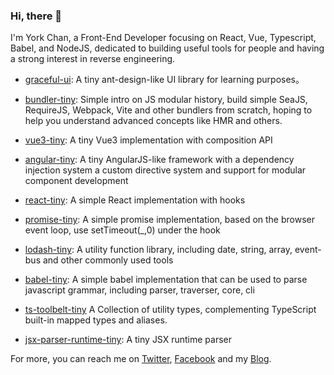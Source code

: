 ### Hi, there 👋

I'm York Chan, a Front-End Developer focusing on React, Vue, Typescript, Babel, and NodeJS, dedicated to building useful tools for people and having a strong interest in reverse engineering.

- [graceful-ui](https://github.com/chenxiaoyao6228/graceful-ui): A tiny ant-design-like UI library for learning purposes。

- [bundler-tiny](https://github.com/chenxiaoyao6228/fe-notes/tree/main/Webpack): Simple intro on JS modular history, build simple SeaJS, RequireJS, Webpack, Vite and other bundlers from scratch, hoping to help you understand advanced concepts like HMR and others.

- [vue3-tiny](https://github.com/chenxiaoyao6228/js-rocks/blob/master/packages/vue-tiny): A tiny Vue3 implementation with composition API

- [angular-tiny](https://github.com/chenxiaoyao6228/angular-tiny): A tiny AngularJS-like framework with a dependency injection system a custom directive system and support for modular component development

- [react-tiny](https://github.com/chenxiaoyao6228/js-rocks/blob/master/packages/react-tiny): A simple React implementation with hooks

- [promise-tiny](https://github.com/chenxiaoyao6228/js-rocks/blob/master/packages/promise-tiny): A simple promise implementation, based on the browser event loop, use setTimeout(\_,0) under the hook

- [lodash-tiny](https://github.com/chenxiaoyao6228/js-rocks/blob/master/packages/lodash-tiny): A utility function library, including date, string, array, event-bus and other commonly used tools

- [babel-tiny](https://github.com/chenxiaoyao6228/js-rocks/blob/master/packages/babel-tiny): A simple babel implementation that can be used to parse javascript grammar, including parser, traverser, core, cli

- [ts-toolbelt-tiny](https://github.com/chenxiaoyao6228/js-rocks/blob/main/packages/ts-toolbelt-tiny) A Collection of utility types, complementing TypeScript built-in mapped types and aliases.

- [jsx-parser-runtime-tiny](https://github.com/chenxiaoyao6228/js-rocks/blob/master/packages/jsx-parser-tiny): A tiny JSX runtime parser

For more, you can reach me on [Twitter](https://twitter.com/chan_york), [Facebook](https://www.facebook.com/xiaoyao.chen.754) and my [Blog](https://github.com/chenxiaoyao6228/fe-notes).
